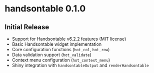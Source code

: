 # handsontable 0.1.0

## Initial Release

- Support for Handsontable v6.2.2 features (MIT license)
- Basic Handsontable widget implementation
- Core configuration functions (`hot_col`, `hot_row`)
- Data validation support (`hot_validate`)
- Context menu configuration (`hot_context_menu`)
- Shiny integration with `handsontableOutput` and `renderHandsontable`
